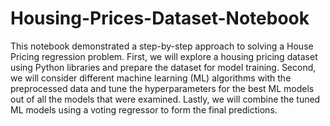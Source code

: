 # Housing-Prices-Dataset-Notebook
This notebook demonstrated a step-by-step approach to solving a House Pricing regression problem. First, we will explore a housing pricing dataset using Python libraries and prepare the dataset for model training. Second, we will consider different machine learning (ML) algorithms with the preprocessed data and tune the hyperparameters for the best ML models out of all the models that were examined. Lastly, we will combine the tuned ML models using a voting regressor to form the final predictions.
